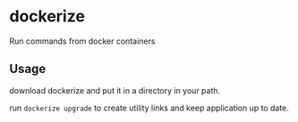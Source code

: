 
# dockerize

Run commands from docker containers

## Usage

download dockerize and put it in a directory in your path.

run `dockerize upgrade` to create utility links and keep application up to date.

